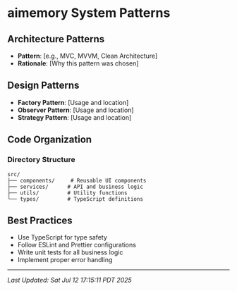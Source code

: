 # aimemory System Patterns

## Architecture Patterns
- **Pattern**: [e.g., MVC, MVVM, Clean Architecture]
- **Rationale**: [Why this pattern was chosen]

## Design Patterns
- **Factory Pattern**: [Usage and location]
- **Observer Pattern**: [Usage and location]
- **Strategy Pattern**: [Usage and location]

## Code Organization
### Directory Structure
```
src/
├── components/     # Reusable UI components
├── services/      # API and business logic
├── utils/         # Utility functions
└── types/         # TypeScript definitions
```

## Best Practices
- Use TypeScript for type safety
- Follow ESLint and Prettier configurations
- Write unit tests for all business logic
- Implement proper error handling

---
*Last Updated: Sat Jul 12 17:15:11 PDT 2025*
